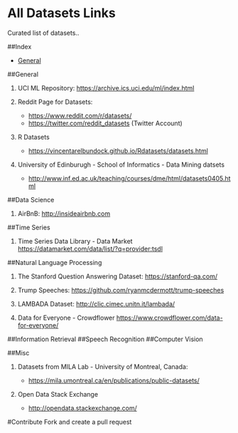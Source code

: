 # All Datasets Links
Curated list of datasets..

##Index
- [General](#general)

##General
1. UCI ML Repository:
	https://archive.ics.uci.edu/ml/index.html

2. Reddit Page for Datasets:
	- https://www.reddit.com/r/datasets/
	- https://twitter.com/reddit_datasets (Twitter Account)

3. R Datasets
	- https://vincentarelbundock.github.io/Rdatasets/datasets.html

4. University of Edinburugh - School of Informatics - Data Mining datsets
	- http://www.inf.ed.ac.uk/teaching/courses/dme/html/datasets0405.html


##Data Science
1. AirBnB: http://insideairbnb.com

##Time Series

1. Time Series Data Library - Data Market
	https://datamarket.com/data/list/?q=provider:tsdl

##Natural Language Processing
1. The Stanford Question Answering Dataset:
	https://stanford-qa.com/

2. Trump Speeches:
	https://github.com/ryanmcdermott/trump-speeches

3. LAMBADA Dataset:
	http://clic.cimec.unitn.it/lambada/
	
4. Data for Everyone - Crowdflower
	https://www.crowdflower.com/data-for-everyone/

##Information Retrieval
##Speech Recognition
##Computer Vision

##Misc
1. Datasets from MILA Lab - University of Montreal, Canada:
	- https://mila.umontreal.ca/en/publications/public-datasets/

2. Open Data Stack Exchange
	- http://opendata.stackexchange.com/


#Contribute
Fork and create a pull request
